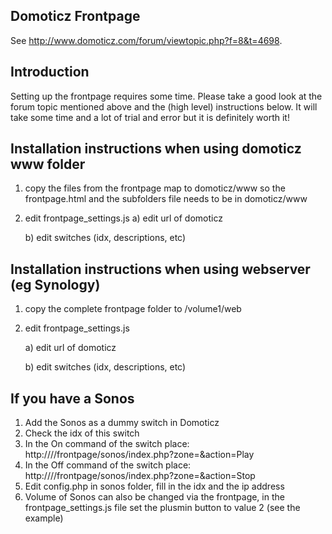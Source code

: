 ## Domoticz Frontpage

See http://www.domoticz.com/forum/viewtopic.php?f=8&t=4698.

## Introduction

Setting up the frontpage requires some time. Please take a good look at the forum topic mentioned above and the (high level) instructions below.
It will take some time and a lot of trial and error but it is definitely worth it!

## Installation instructions when using domoticz www folder
1) copy the files from the frontpage map to domoticz/www so the frontpage.html and the subfolders file needs to be in domoticz/www

2) edit frontpage_settings.js
   a) edit url of domoticz
   
   b) edit switches (idx, descriptions, etc)

## Installation instructions when using webserver (eg Synology)
1) copy the complete frontpage folder to /volume1/web

2) edit frontpage_settings.js

   a) edit url of domoticz
   
   b) edit switches (idx, descriptions, etc)

## If you have a Sonos
1) Add the Sonos as a dummy switch in Domoticz
2) Check the idx of this switch
3) In the On command of the switch place: http://<yourip>/<folder>/frontpage/sonos/index.php?zone=<idx>&action=Play
4) In the Off command of the switch place: http://<yourip>/<folder>/frontpage/sonos/index.php?zone=<idx>&action=Stop
5) Edit config.php in sonos folder, fill in the idx and the ip address
6) Volume of Sonos can also be changed via the frontpage, in the frontpage_settings.js file set the plusmin button to value 2 (see the example)

